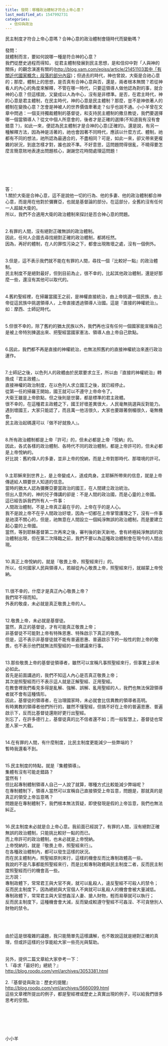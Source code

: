 ```yaml
---
title: 發問：哪種政治體制才符合上帝心意？
last_modified_at: 1547992731
categories:
  - 信仰與政治
---
```


民主制度才符合上帝心意嗎？合神心意的政治體制會隨時代而變動嗎？<br><!--more--><br>發問：<br>就體制而言，要如何說哪一種是符合神的心意？<br>我們從歷史過程而得知， 從君主體制發展到民主思想，是和信仰中對「人與神的關係」的觀念演進有關的(http://blog.yam.com/eoiss/article/21451103其中「有關近代國家概念」段落的部分內容)；但過去的時代，神也曾說，大衛是合祂心意的；那麼，體制上的思想，是否真有合神心意與否，還是，兩者根本無關？若從神看人的內心的角度來解釋，不管在哪一時代，只要這領導人做他認為對的事，就合神的心意？但這樣說，又變成以人為中心，沒有是非標準。是否，在君主時代，神的心意是君主體制，在民主時代，神的心意是民主體制？那麼，豈不是神依著人的體制在變換心意？怎會是神被人的世界價值牽著走？似乎也說不通。小小羊曾在文章中問過：一個支持獨裁體制的基督徒，和支持民主體制的撒旦教徒，我們要選擇哪一個當領導人？從文中個人所意會的，後者才是正確的選擇(不知道我有沒有會錯意？)，如此一來，便認為民主體制才是合神的心意(正確的)。還是說，有另一種解釋方法，因為神是活著的，祂也會因著不同時代，應該以什麼方式、體制，祂都有不同的想法，祂所認為最適合的，不盡相同？可是，如此一來，卻又帶來更複雜的狀況，到底怎樣才對，誰也說不準。不好意思，這問題問得很亂，不曉得要怎麼言簡意賅地表達出問題核心，謝謝您花時間處理這問題！<br> <br><br><br><br><br><br>答：<br>1.關於大衛是合神心意，這不是說他一切的行為、他的多妻、他的政治體制都合神心意，而是用在他對於彌賽亞，也就是基督論的部分。在這部分，全舊約沒有任何一人超越大衛的。<br>所以，我們不合適用大衛的政治體制來探討是否合神心意的問題。<br><br><br>2.有罪的人間，沒有絕對正確無誤的政治體制。<br>因此，任何人企圖去尋找絕對正確的政治體制，都將枉然。<br>因為，再好的體制，在人的罪性污染之下，都會出現敗壞之處，沒有一個例外。<br><br><br>3.但是，這不表示我們就不能在有罪的人間，尋找一個『比較好一點』的政治體制。<br>民主制度不是絕對最好，但到目前為止，很不幸的，比起其他政治體制，還是好那麼一些，還沒有其他可以取代的。<br><br><br>4.舊約聖經裡，在掃羅當國王之前，是神權直接統治，由上帝挑選一個民族，由上帝從這民族中挑選領導人，上帝直接透過領導人治國。這是『直接的神權統治』。如：摩西、士師記時代。<br><br><br>5.但很不幸的，除了舊約的猶太民族以外，我們再也沒有任何一個國家能宣稱自己是被上帝特別揀選出來、把聖經當國家憲法、領導人由上帝自己欽點。<br><br><br>6.因此，我們都不再是直接的神權統治，也無法照舊約的直接神權統治來進行政治運作。<br><br><br>7.士師記之後，以色列人的政體由於民眾要求立王，所以由『直接的神權統治』轉換成『君主政體』。<br>直接神權的政治制度，在以色列人求立國王之後，就已經停止。<br>從第一任的掃羅王開始，國王就可以不遵守上帝命令了。<br>大衛王雖是上帝欽點，但之後則是世襲，都是標準的君主政體。<br>很不幸的，在這種君主政體之下，國王好壞差異很大，人民毫無挑選與反對能力。<br>遇到壞國王，大家只能認了，而且萬一他活很久，大家也要跟著倒楣很久，毫無機會。<br>民主政治起碼還可以『做不好就換人』。<br><br><br>8.所有政治體制都是上帝『許可』的，但未必都是上帝『悅納』的。<br>因此，各式各樣的政治體制、各時代不同的政治體制，都是上帝許可的，但未必都是上帝悅納的。<br>好比說：舊約偉人的多妻，並非上帝的悅納，而是上帝對那時代、那環境的許可。<br><br><br>9.主耶穌來到世界上，是上帝變成人，道成肉身。主耶穌所帶來的信息，就是上帝傳遞給人類要世人知道的信息。<br>當時的猶太人認為彌賽亞要當政治的國王，在人間建立政治統治。<br>但出人意外的，神的兒子傳講的卻是：不是人間的政治國，而是心靈的上帝國。<br>這已經告訴我們所有人一件事：<br>人間政治體制，不是上帝真正最在乎的，上帝在乎的是人心。<br>我不是說上帝不在乎人間政治好壞，因為一切都在上帝掌管護理之下，沒有一件事是祂漠不關心的，但是，祂無意在人間設立一個純淨無誤的政治體制，而是要建立起心靈的上帝國。<br>當然，等到耶穌基督第二次再來之後，審判後的新天新地，會有終極純淨無誤的政治體制出現，但在第二次降臨之前，我們不要以為這種政治體制會在現今的人間出現。<br><br><br>10.真正上帝悅納的，就是『敬畏上帝，照聖經來行』的。<br>所以，任何國家人民與領導人，若越從內心敬畏上帝，照聖經來行，就越蒙上帝悅納。<br><br><br>11.很不幸的，什麼才是真正內心敬畏上帝？<br>我們常不得而知。<br>外表的敬虔，未必就是真正敬畏上帝的人。<br><br><br>12.敬畏上帝，未必就是基督徒。<br>當然，真正的基督徒，才有可能真正敬畏上帝；<br>非基督徒不可能對上帝有特殊恩惠、特殊啟示下真正的敬畏。<br>但是，這不表示非基督徒就不能有普遍恩惠、普遍啟示下的一般性的對上帝的敬畏，也不表示他們就無法照聖經的一些建議來行事。<br><br><br>13.那些敬畏上帝的基督徒領導者，雖然可以宣稱凡事照聖經來行，但事實上卻未必如此。<br>首先是前面講過的，我們不知這人內心是否真正敬畏上帝；<br>其次是照聖經而行不表示這人就是正解聖經、正用聖經。<br>在教會裡我們看見多得是亂解、強解、誤解、亂用聖經的人，我們也無法保證領導者就不會有這種情形。<br>因此，基督徒的領導者，在治理國家時，未必就會比信異教的領導者高明。<br>有時異教的領導者他們所行的，雖然不懂聖經，但搞不好在上帝的普遍恩惠、普遍啟示下，反而比基督徒還剛好更行出聖經。<br>別忘了，在許多德行上，基督徒真的比不信者還不如；而一般智慧上，基督徒也常差人家一大截。<br><br><br>14.在有罪的人間，有什麼制度，比民主制度更能減少一些弊端的？<br>暫時我還看不到。<br><br><br>15.民主制度的特點，就是『集體領導』。<br>集體有沒有可能走錯路？<br>當然有！<br>但比起專制體制領導人自己一人說了就算，哪種方式比較能減少弊端呢？<br>在專制體制下，領導人當然可以宣稱自己直接領受上帝旨意，問題是，那就真的是真正的領受上帝旨意嗎？<br>問題是在專制體制下，我們根本無法質疑，即使發現是假的上帝旨意，我們也無法糾正。<br><br><br>16.民主制度未必就是合上帝心意。我前面已經說了，有罪的人間，沒有絕對正確無誤的政治體制，只能挑比較好一點的而已。<br>而上帝許可的政治體制，也未必就是上帝悅納。<br>上帝悅納的，就是『敬畏上帝，照聖經來行』。<br>在各種政治體制內，都可以發生這樣的狀況。<br>而在民主體制內，照聖經原則來行，這樣的機會反而比專制政體高一些。<br>我說的不是凡事都能照聖經來行，而是比較專制政體與民主制度二者，反而民主制度照聖經而行的機會高一些。<br>比方說：<br>專制政體下，常常君王與大官不爽，就可以亂殺人，違反聖經不可殺人的禁令；<br>反而民主制度下，因為總統與大官個人不爽就可以亂殺人的機會會被大量減低。<br>專制政體下，常常君主與大官想姦淫人妻、搶人財物，輕而易舉就可以執行；<br>反而民主制度下，這種機會會大減，反而變成較遵守聖經不可姦淫、不可貪戀別人財物的禁令。<br><br><br><br><br>由於這是很複雜的議題，我只能簡單先這樣講解，也不敢說這就是絕對正確的真理，但或許這樣的分享能給大家一些亮光與幫助。<br><br><br>另外，提供二篇文章給大家參考一下：<br>1.『尋求「最好的」總統？』<br>http://blog.roodo.com/yml/archives/3053381.html<br><br>2.『基督徒與政治：歷史的提醒』<br>http://blog.roodo.com/yml/archives/5660099.html<br>這些文章裡所提出的例子，都是聖經裡或歷史上真實出現的例子，可以給我們很多思考的空間。<br><br><br><br><br><br><br>小小羊<br><br>
